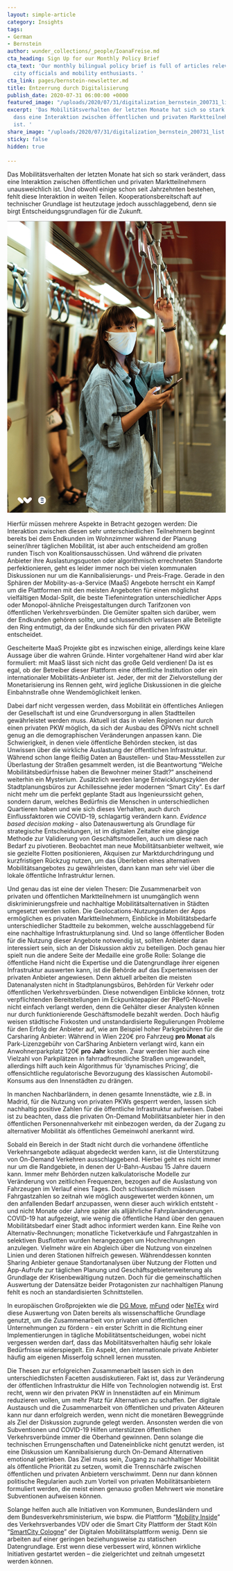 ```yaml
---
layout: simple-article
category: Insights
tags:
- German
- Bernstein
author: wunder_collections/_people/IoanaFreise.md
cta_heading: Sign Up for our Monthly Policy Brief
cta_text: 'Our monthly bilingual policy brief is full of articles relevant to policymakers,
  city officials and mobility enthusiasts. '
cta_link: pages/bernstein-newsletter.md
title: Entzerrung durch Digitalisierung
publish_date: 2020-07-31 06:00:00 +0000
featured_image: "/uploads/2020/07/31/digitalization_bernstein_200731_list.jpeg"
excerpt: 'Das Mobilitätsverhalten der letzten Monate hat sich so stark verändert,
  dass eine Interaktion zwischen öffentlichen und privaten Marktteilnehmern unausweichlich
  ist. '
share_image: "/uploads/2020/07/31/digitalization_bernstein_200731_list.jpeg"
sticky: false
hidden: true

---
```

Das Mobilitätsverhalten der letzten Monate hat sich so stark verändert, dass eine Interaktion zwischen öffentlichen und privaten Marktteilnehmern unausweichlich ist. Und obwohl einige schon seit Jahrzehnten bestehen, fehlt diese Interaktion in weiten Teilen. Kooperationsbereitschaft auf technischer Grundlage ist heutzutage jedoch ausschlaggebend, denn sie birgt Entscheidungsgrundlagen für die Zukunft. 

![](/uploads/2020/07/31/digitalization_bernstein_200731_body.jpg)

Hierfür müssen mehrere Aspekte in Betracht gezogen werden: Die Interaktion zwischen diesen sehr unterschiedlichen Teilnehmern beginnt bereits bei dem Endkunden im Wohnzimmer während der Planung seiner/ihrer täglichen Mobilität, ist aber auch entscheidend am großen runden Tisch von Koalitionsausschüssen. Und während die privaten Anbieter ihre Auslastungsquoten oder algorithmisch errechneten Standorte perfektionieren, geht es leider immer noch bei vielen kommunalen Diskussionen nur um die Kannibalisierungs- und Preis-Frage. Gerade in den Sphären der Mobility-as-a-Service (MaaS) Angebote herrscht ein Kampf um die Plattformen mit den meisten Angeboten für einen möglichst vielfältigen Modal-Split, die beste Tiefenintegration unterschiedlicher Apps oder Monopol-ähnliche Preisgestaltungen durch Tarifzonen von öffentlichen Verkehrsverbünden. Die Gemüter spalten sich darüber, wem der Endkunden gehören sollte, und schlussendlich verlassen alle Beteiligte den Ring entmutigt, da der Endkunde sich für den privaten PKW entscheidet.

Gescheiterte MaaS Projekte gibt es inzwischen einige, allerdings keine klare Aussage über die wahren Gründe. Hinter vorgehaltener Hand wird aber klar formuliert: mit MaaS lässt sich nicht das große Geld verdienen! Da ist es egal, ob der Betreiber dieser Plattform eine öffentliche Institution oder ein internationaler Mobilitäts-Anbieter ist. Jeder, der mit der Zielvorstellung der Monetarisierung ins Rennen geht, wird jegliche Diskussionen in die gleiche Einbahnstraße ohne Wendemöglichkeit lenken.

Dabei darf nicht vergessen werden, dass Mobilität ein öffentliches Anliegen der Gesellschaft ist und eine Grundversorgung in allen Stadtteilen gewährleistet werden muss. Aktuell ist das in vielen Regionen nur durch einen privaten PKW möglich, da sich der Ausbau des ÖPNVs nicht schnell genug an die demographischen Veränderungen anpassen kann. Die Schwierigkeit, in denen viele öffentliche Behörden stecken, ist das Unwissen über die wirkliche Auslastung der öffentlichen Infrastruktur. Während schon lange fleißig Daten an Baustellen- und Stau-Messstellen zur Überlastung der Straßen gesammelt werden, ist die Beantwortung “Welche Mobilitätsbedürfnisse haben die Bewohner meiner Stadt?” anscheinend weiterhin ein Mysterium. Zusätzlich werden lange Entwicklungszyklen der Stadtplanungsbüros zur Achillessehne jeder modernen “Smart City”. Es darf nicht mehr um die perfekt geplante Stadt aus Ingenieurssicht gehen, sondern darum, welches Bedürfnis die Menschen in unterschiedlichen Quartieren haben und wie sich dieses Verhalten, auch durch Einflussfaktoren wie COVID-19, schlagartig verändern kann. _Evidence based decision making_ - also Datenauswertung als Grundlage für strategische Entscheidungen, ist im digitalen Zeitalter eine gängige Methode zur Validierung von Geschäftsmodellen, auch um diese nach Bedarf zu pivotieren. Beobachtet man neue Mobilitätsanbieter weltweit, wie sie gezielte Flotten positionieren, Akquisen zur Marktdurchdringung und kurzfristigen Rückzug nutzen, um das Überleben eines alternativen Mobilitätsangebotes zu gewährleisten, dann kann man sehr viel über die lokale öffentliche Infrastruktur lernen.

Und genau das ist eine der vielen Thesen: Die Zusammenarbeit von privaten und öffentlichen Marktteilnehmern ist unumgänglich wenn diskriminierungsfreie und nachhaltige Mobilitätsalternativen in Städten umgesetzt werden sollen. Die Geolocations-Nutzungsdaten der Apps ermöglichen es privaten Marktteilnehmern, Einblicke in Mobilitätsbedarfe unterschiedlicher Stadtteile zu bekommen, welche ausschlaggebend für eine nachhaltige Infrastrukturplanung sind. Und so lange öffentlicher Boden für die Nutzung dieser Angebote notwendig ist, sollten Anbieter daran interessiert sein, sich an der Diskussion aktiv zu beteiligen. Doch genau hier spielt nun die andere Seite der Medaille eine große Rolle: Solange die öffentliche Hand nicht die Expertise und die Datengrundlage ihrer eigenen Infrastruktur auswerten kann, ist die Behörde auf das Expertenwissen der privaten Anbieter angewiesen. Denn aktuell arbeiten die meisten Datenanalysten nicht in Stadtplanungsbüros, Behörden für Verkehr oder öffentlichen Verkehrsverbünden. Diese notwendigen Einblicke können, trotz verpflichtenden Bereitstellungen im Eckpunktepapier der PBefG-Novelle nicht einfach verlangt werden, denn die Gehälter dieser Analysten können nur durch funktionierende Geschäftsmodelle bezahlt werden. Doch häufig weisen städtische Fixkosten und unstandardisierte Regulierungen Probleme für den Erfolg der Anbieter auf, wie am Beispiel hoher Parkgebühren für die Carsharing Anbieter: Während in Wien 220€ pro Fahrzeug **pro Monat** als Park-Lizenzgebühr von CarSharing Anbietern verlangt wird, kann ein Anwohnerparkplatz 120€ **pro Jahr** kosten. Zwar werden hier auch eine Vielzahl von Parkplätzen in fahrradfreundliche Straßen umgewandelt, allerdings hilft auch kein Algorithmus für ‘dynamisches Pricing’, die offensichtliche regulatorische Bevorzugung des klassischen Automobil-Konsums aus den Innenstädten zu drängen.

In manchen Nachbarländern, in denen gesamte Innenstädte, wie z.B. in Madrid, für die Nutzung von privaten PKWs gesperrt werden, lassen sich nachhaltig positive Zahlen für die öffentliche Infrastruktur aufweisen. Dabei ist zu beachten, dass die privaten On-Demand Mobilitätsanbieter hier in den öffentlichen Personennahverkehr mit einbezogen werden, da der Zugang zu alternativer Mobilität als öffentliches Gemeinwohl anerkannt wird.

Sobald ein Bereich in der Stadt nicht durch die vorhandene öffentliche Verkehrsangebote adäquat abgedeckt werden kann, ist die Unterstützung von On-Demand Verkehren ausschlaggebend. Hierbei geht es nicht immer nur um die Randgebiete, in denen der U-Bahn-Ausbau 15 Jahre dauern kann. Immer mehr Behörden nutzen kalkulatorische Modelle zur Veränderung von zeitlichen Frequenzen, bezogen auf die Auslastung von Fahrzeugen im Verlauf eines Tages. Doch schlussendlich müssen Fahrgastzahlen so zeitnah wie möglich ausgewertet werden können, um den anfallenden Bedarf anzupassen, wenn dieser auch wirklich entsteht - und nicht Monate oder Jahre später als alljährliche Fahrplanänderungen. COVID-19 hat aufgezeigt, wie wenig die öffentliche Hand über den genauen Mobilitätsbedarf einer Stadt adhoc informiert werden kann. Eine Reihe von Alternativ-Rechnungen; monatliche Ticketverkäufe und Fahrgastzahlen in selektiven Busflotten wurden herangezogen um Hochrechnungen anzulegen. Vielmehr wäre ein Abgleich über die Nutzung von einzelnen Linien und deren Stationen hilfreich gewesen. Währenddessen konnten Sharing Anbieter genaue Standortanalysen über Nutzung der Flotten und App-Aufrufe zur täglichen Planung und Geschäftsgebieterweiterung als Grundlage der Krisenbewältigung nutzen. Doch für die gemeinschaftlichen Auswertung der Datensätze beider Protagonisten zur nachhaltigen Planung fehlt es noch an standardisierten Schnittstellen.

In europäischen Großprojekten wie die [DG Move](https://ec.europa.eu/knowledge4policy/node/6657_et), [mFund](https://www.bmvi.de/EN/Topics/Digital-Matters/mFund/mFund.html) oder [NeTEx](http://netex-cen.eu/) wird diese Auswertung von Daten bereits als wissenschaftliche Grundlage genutzt, um die Zusammenarbeit von privaten und öffentlichen Unternehmungen zu fördern - ein erster Schritt in die Richtung einer Implementierungen in tägliche Mobilitätsentscheidungen, wobei nicht vergessen werden darf, dass das Mobilitätsverhalten häufig sehr lokale Bedürfnisse widerspiegelt. Ein Aspekt, den internationale private Anbieter häufig am eigenen Misserfolg schnell lernen mussten.

Die Thesen zur erfolgreichen Zusammenarbeit lassen sich in den unterschiedlichsten Facetten ausdiskutieren. Fakt ist, dass zur Veränderung der öffentlichen Infrastruktur die Hilfe von Technologien notwendig ist. Erst recht, wenn wir den privaten PKW in Innenstädten auf ein Minimum reduzieren wollen, um mehr Platz für Alternativen zu schaffen. Der digitale Austausch und die Zusammenarbeit von öffentlichen und privaten Akteuren kann nur dann erfolgreich werden, wenn nicht die monetären Beweggründe als Ziel der Diskussion zugrunde gelegt werden. Ansonsten werden die von Subventionen und COVID-19 Hilfen unterstützen öffentlichen Verkehrsverbünde immer die Oberhand gewinnen. Denn solange die technischen Errungenschaften und Dateneinblicke nicht genutzt werden, ist eine Diskussion um Kannibalisierung durch On-Demand Alternativen emotional getrieben. Das Ziel muss sein, Zugang zu nachhaltiger Mobilität als öffentliche Priorität zu setzen, womit die Trennschärfe zwischen öffentlichen und privaten Anbietern verschwimmt. Denn nur dann können politische Regularien auch zum Vorteil von privaten Mobilitätsanbietern formuliert werden, die meist einen genauso großen Mehrwert wie monetäre Subventionen aufweisen können.

Solange helfen auch alle Initiativen von Kommunen, Bundesländern und dem Bundesverkehrsministerium, wie bspw. die Plattform “[Mobility Inside](https://www.mobilityinside.de/)” des Verkehrsverbandes VDV oder die Smart City Plattform der Stadt Köln “[SmartCity Cologne](https://www.smartcity-cologne.de/)” der Digitalen Mobilitätsplattform wenig. Denn sie arbeiten auf einer geringen beziehungsweise zu statischen Datengrundlage. Erst wenn diese verbessert wird, können wirkliche Initiativen gestartet werden – die zielgerichtet und zeitnah umgesetzt werden können.